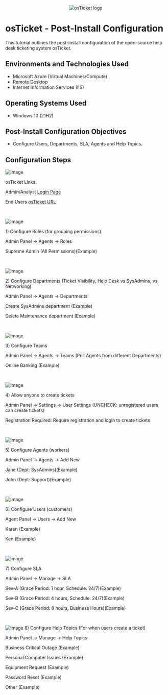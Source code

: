<p align="center">
<img src="https://i.imgur.com/Clzj7Xs.png" alt="osTicket logo"/>
</p>

<h1>osTicket - Post-Install Configuration</h1>
This tutorial outlines the post-install configuration of the open-source help desk ticketing system osTicket.<br />


<h2>Environments and Technologies Used</h2>

- Microsoft Azure (Virtual Machines/Compute)
- Remote Desktop
- Internet Information Services (IIS)

<h2>Operating Systems Used </h2>

- Windows 10</b> (21H2)

<h2>Post-Install Configuration Objectives</h2>

- Configure Users, Departments, SLA, Agents and Help Topics.

<h2>Configuration Steps</h2>

![image](https://github.com/user-attachments/assets/f144c578-dc29-4722-af7f-8e55112e8a2a)

osTicket Links:

Admin/Analyst [Login Page](http://localhost/osTicket/scp/login.php)

End Users [osTicket URL](http://localhost/osTicket)

<br />

![image](https://github.com/user-attachments/assets/ff85c8b0-c096-4bab-aa13-ef1fb20f145a)
<p>
1) Configure Roles (for grouping permissions)

Admin Panel -> Agents -> Roles

Supreme Admin (All Permissions)(Example)
</p>
<br />

![image](https://github.com/user-attachments/assets/89a8ce87-9e8f-4449-86d0-86a2871d0ade)
<p>
2) Configure Departments (Ticket Visibility, Help Desk vs SysAdmins, vs Networking)

Admin Panel -> Agents -> Departments

Create SysAdmins department (Example)

Delete Maintenance department (Example)
</p>
<br />

![image](https://github.com/user-attachments/assets/06097918-c2a6-4394-a90f-0a6307a6e417)
<p>
3) Configure Teams

Admin Panel -> Agents -> Teams (Pull Agents from different Departments)

Online Banking (Example)
</p>
<br />

![image](https://github.com/user-attachments/assets/a19abcce-0489-48eb-9a58-7ea197402a80)
<p>
4) Allow anyone to create tickets

Admin Panel -> Settings -> User Settings (UNCHECK: unregistered users can create tickets)

Registration Required: Require registration and login to create tickets 
</p>
<br />

![image](https://github.com/user-attachments/assets/2cf81b15-788d-44f2-942e-596372387c7d)
<p>
5) Configure Agents (workers)

Admin Panel -> Agents -> Add New

Jane (Dept: SysAdmins)(Example)

John (Dept: Support)(Example)
</p>
<br />

![image](https://github.com/user-attachments/assets/8680d755-0e35-4735-888a-a9d1bfa94eff)
<p>
6) Configure Users (customers)

Agent Panel -> Users -> Add New

Karen (Example)

Ken (Example)
</p>
<br />

![image](https://github.com/user-attachments/assets/23d8bc95-d37c-4e27-8f4c-0a8762f2bd68)
<p>
7) Configure SLA

Admin Panel -> Manage -> SLA

Sev-A (Grace Period: 1 hour, Schedule: 24/7)(Example)

Sev-B (Grace Period: 4 hours, Schedule: 24/7)(Example)

Sev-C (Grace Period: 8 hours, Business Hours)(Example)
</p>
<br />

![image](https://github.com/user-attachments/assets/acfc0a64-5632-486d-a986-57d182756de8)
8) Configure Help Topics (For when users create a ticket)

Admin Panel -> Manage -> Help Topics

Business Critical Outage (Example)

Personal Computer Issues (Example)

Equipment Request (Example)

Password Reset (Example)

Other (Example)
</p>
<br />
